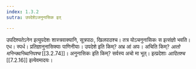 ```yaml
---
index: 1.3.2
sutra: उपदेशेऽजनुनासिक इत्

---
```

उपदिश्यतेऽनेन इत्युपदेशः शास्त्रवाक्यानि, सूत्रपाठः, खिलपाठश्च। तत्र योऽचनुनासिकः स इत्संज्ञो भवति। एध। स्पर्ध। प्रतिज्ञानुनासिक्याः पाणिनीयाः। उपदेशे इति किम्? अभ्र आं अपः। अचिति किम्? _आतो मनिन्क्वनिब्वनिपश्च_ [[3.2.74]]। अनुनासिकः इति किम्? सर्वस्य अचो मा भूत्। इत्प्रदेशाः _आदितश्च_ [[7.2.16]] इत्येवमादयः।